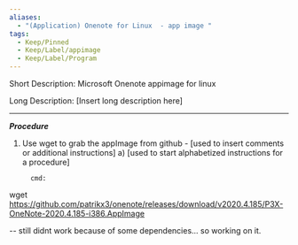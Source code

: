 ```yaml
---
aliases:
  - "(Application) Onenote for Linux  - app image "
tags:
  - Keep/Pinned
  - Keep/Label/appimage
  - Keep/Label/Program
---
```




Short Description:    Microsoft Onenote appimage for linux

Long Description: 
          [Insert long description here]


_____________________________________________________________________________

___Procedure___ 

1)  Use wget to grab the appImage from github
         - [used to insert comments or additional instructions]
     a) [used to start alphabetized instructions for a procedure]  

          cmd: 

wget https://github.com/patrikx3/onenote/releases/download/v2020.4.185/P3X-OneNote-2020.4.185-i386.AppImage

 -- still didnt work because of some dependencies... so working on it. 
